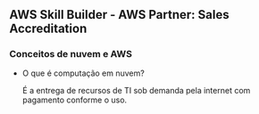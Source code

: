 
#
## AWS Skill Builder - AWS Partner: Sales Accreditation

### Conceitos de nuvem e AWS 

- O que é computação em nuvem?

    É a entrega de recursos de TI sob demanda pela internet com pagamento conforme o uso.
#

